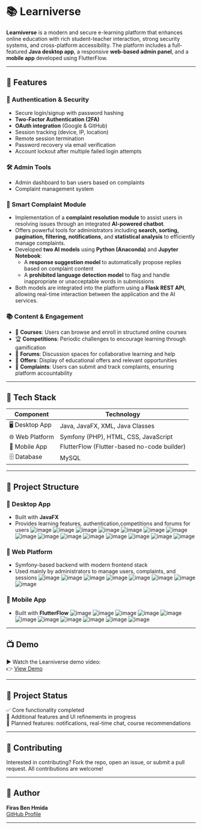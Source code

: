 # 📚 Learniverse

**Learniverse** is a modern and secure e-learning platform that enhances online education with rich student-teacher interaction, strong security systems, and cross-platform accessibility. The platform includes a full-featured **Java desktop app**, a responsive **web-based admin panel**, and a **mobile app** developed using FlutterFlow.


---

## 🚀 Features

### 🔐 Authentication & Security
- Secure login/signup with password hashing
- **Two-Factor Authentication (2FA)**
- **OAuth integration** (Google & GitHub)
- Session tracking (device, IP, location)
- Remote session termination
- Password recovery via email verification
- Account lockout after multiple failed login attempts

### 🛠️ Admin Tools
- Admin dashboard to ban users based on complaints
- Complaint management system

### 🤖 Smart Complaint Module  
- Implementation of a **complaint resolution module** to assist users in resolving issues through an integrated **AI-powered chatbot**.  
- Offers powerful tools for administrators including **search, sorting, pagination, filtering, notifications**, and **statistical analysis** to efficiently manage complaints.  
- Developed **two AI models** using **Python (Anaconda)** and **Jupyter Notebook**:  
  - A **response suggestion model** to automatically propose replies based on complaint content  
  - A **prohibited language detection model** to flag and handle inappropriate or unacceptable words in submissions  
- Both models are integrated into the platform using a **Flask REST API**, allowing real-time interaction between the application and the AI services.

### 📚 Content & Engagement
- 📌 **Courses**: Users can browse and enroll in structured online courses  
- 🏆 **Competitions**: Periodic challenges to encourage learning through gamification  
- 💬 **Forums**: Discussion spaces for collaborative learning and help  
- 🎯 **Offers**: Display of educational offers and relevant opportunities  
- 📝 **Complaints**: Users can submit and track complaints, ensuring platform accountability 
---

## 🧠 Tech Stack

| Component         | Technology                                  |
|------------------|----------------------------------------------|
| 🖥️ Desktop App    | Java, JavaFX, XML, Java Classes              |
| 🌐 Web Platform   | Symfony (PHP), HTML, CSS, JavaScript         |
| 📱 Mobile App     | FlutterFlow (Flutter-based no-code builder) |
| 🗄️ Database       | MySQL                                        |

---

## 🧩 Project Structure

### 🔹 Desktop App
- Built with **JavaFX**
- Provides learning features, authentication,competitions and forums for users
![image](https://github.com/user-attachments/assets/77fa97a9-160b-4c10-a361-4f6ab4c9b94c)
![image](https://github.com/user-attachments/assets/4133d32e-6671-497f-963c-87e3ec3271b5)
![image](https://github.com/user-attachments/assets/603ce990-9e1a-4c83-b70b-ccfc0b928b63)
![image](https://github.com/user-attachments/assets/e71a422e-c0ca-41ab-b1cd-2e72e87db511)
![image](https://github.com/user-attachments/assets/f4fcf6e7-96ee-4dfb-9479-93b5e4d77334)
![image](https://github.com/user-attachments/assets/3f9420a6-ea71-4da6-8020-35948c1302b3)
![image](https://github.com/user-attachments/assets/c31cbf9d-e3a2-4906-8259-5b64f0e584b3)
![image](https://github.com/user-attachments/assets/f5233070-dd63-453e-95c6-4ecabb43f863)
![image](https://github.com/user-attachments/assets/971e9bc2-1d47-4ca3-8422-930d282375a6)
![image](https://github.com/user-attachments/assets/5b7aad06-45c5-4563-8555-6b737c4bca50)
![image](https://github.com/user-attachments/assets/deacff83-a14a-4059-a9a9-5ef826c8b042)
![image](https://github.com/user-attachments/assets/9d98b31e-5c14-4234-810a-511168b60805)
![image](https://github.com/user-attachments/assets/3108e44e-c963-4633-b3e1-e8cecd8a0a90)
![image](https://github.com/user-attachments/assets/dd3e9396-fed6-43f9-9b91-624bd2ffd44b)
![image](https://github.com/user-attachments/assets/6506dd67-11d7-4caa-b4cf-e5ed8db7ab19)

### 🔹 Web Platform
- Symfony-based backend with modern frontend stack
- Used mainly by administrators to manage users, complaints, and sessions
![image](https://github.com/user-attachments/assets/b2d4c44f-cfe5-4164-a3a9-d1960156c44a)
![image](https://github.com/user-attachments/assets/fbfde903-1443-4b29-bf4e-019914bff77c)
![image](https://github.com/user-attachments/assets/58bbf491-3ff8-4aa2-9d01-dd0d0e846870)
![image](https://github.com/user-attachments/assets/1932d921-323f-4f68-90d7-7f7e52517044)
![image](https://github.com/user-attachments/assets/59bd0a16-2751-4992-8b6c-26f90790a13f)
![image](https://github.com/user-attachments/assets/6b6e4b0d-2902-47b6-9c8c-d674d5017b15)
![image](https://github.com/user-attachments/assets/7891c522-c24a-4901-9043-af18a820c3ae)
![image](https://github.com/user-attachments/assets/ff51dd9b-a3a8-456e-808f-c81194385a3a)


### 🔹 Mobile App
- Built with **FlutterFlow**
![image](https://github.com/user-attachments/assets/128512b3-8e6b-41f0-b773-239df6be7099)
![image](https://github.com/user-attachments/assets/f3ba2df3-4d74-4a15-844a-8e7b89ece1bd)
![image](https://github.com/user-attachments/assets/ebf12a3e-f554-491c-a295-31080e327c08)
![image](https://github.com/user-attachments/assets/a70e7695-a815-4a50-9cf9-6ad4d29b1b7c)
![image](https://github.com/user-attachments/assets/32e09b71-be8f-457c-855d-ce98fd6651aa)
![image](https://github.com/user-attachments/assets/7e920fc6-1893-4a84-89e2-1091eec7f15b)
![image](https://github.com/user-attachments/assets/873b84b9-4c2e-4e0a-a97e-a27f6cd1ff04)
![image](https://github.com/user-attachments/assets/4d8bb19d-0191-4eae-afa1-4aa4ced3ebcb)
![image](https://github.com/user-attachments/assets/27a0183e-2349-418f-b484-fac4c38e9e9e)
![image](https://github.com/user-attachments/assets/3b8d9c9a-7c20-45de-b56f-78e602b249cb)
![image](https://github.com/user-attachments/assets/de4359d0-0c59-4494-905d-6813d92da669)

---

## 📺 Demo

▶️ Watch the Learniverse demo video:  
👉 [View Demo](https://youtu.be/wXJ1rjzaVbQ)

---

## 📌 Project Status

✅ Core functionality completed  
🚧 Additional features and UI refinements in progress  
🧭 Planned features: notifications, real-time chat, course recommendations

---

## 🤝 Contributing

Interested in contributing? Fork the repo, open an issue, or submit a pull request. All contributions are welcome!

---
## 👤 Author

**Firas Ben Hmida**  
[GitHub Profile](https://github.com/firas-ben-hmida)

---



